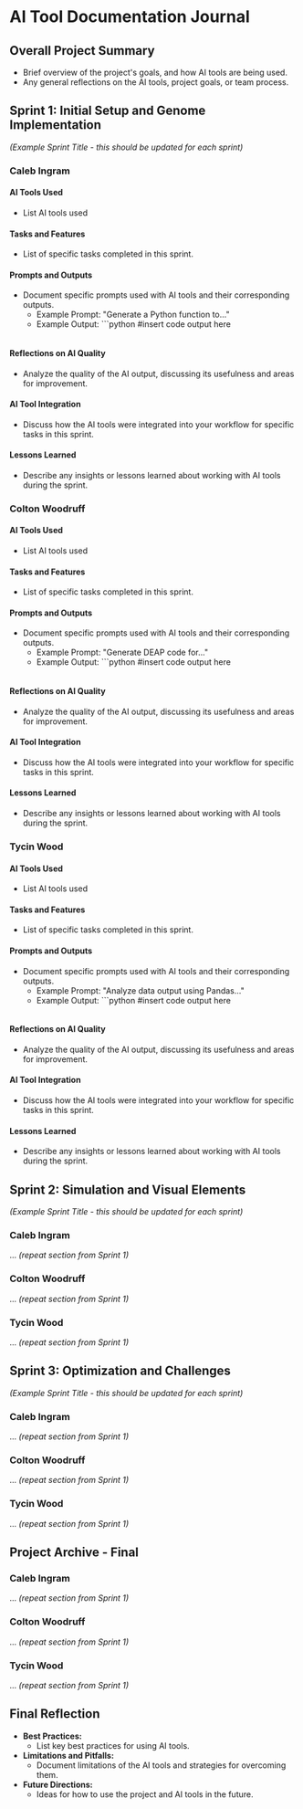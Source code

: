 # AI Tool Documentation Journal

## Overall Project Summary

*   Brief overview of the project's goals, and how AI tools are being used.
*   Any general reflections on the AI tools, project goals, or team process.

## Sprint 1: Initial Setup and Genome Implementation
*(Example Sprint Title - this should be updated for each sprint)*

### Caleb Ingram

#### AI Tools Used
*   List AI tools used
#### Tasks and Features
*   List of specific tasks completed in this sprint.
#### Prompts and Outputs
*   Document specific prompts used with AI tools and their corresponding outputs.
    *   Example Prompt: "Generate a Python function to..."
    *   Example Output: ```python
            #insert code output here
        ```
#### Reflections on AI Quality
*   Analyze the quality of the AI output, discussing its usefulness and areas for improvement.
#### AI Tool Integration
*   Discuss how the AI tools were integrated into your workflow for specific tasks in this sprint.
#### Lessons Learned
*  Describe any insights or lessons learned about working with AI tools during the sprint.

### Colton Woodruff

#### AI Tools Used
*   List AI tools used
#### Tasks and Features
*   List of specific tasks completed in this sprint.
#### Prompts and Outputs
*   Document specific prompts used with AI tools and their corresponding outputs.
    *   Example Prompt: "Generate DEAP code for..."
    *   Example Output: ```python
            #insert code output here
        ```
#### Reflections on AI Quality
*   Analyze the quality of the AI output, discussing its usefulness and areas for improvement.
#### AI Tool Integration
*   Discuss how the AI tools were integrated into your workflow for specific tasks in this sprint.
#### Lessons Learned
*  Describe any insights or lessons learned about working with AI tools during the sprint.

### Tycin Wood

#### AI Tools Used
*   List AI tools used
#### Tasks and Features
*   List of specific tasks completed in this sprint.
#### Prompts and Outputs
*   Document specific prompts used with AI tools and their corresponding outputs.
    *   Example Prompt: "Analyze data output using Pandas..."
    *   Example Output: ```python
            #insert code output here
        ```
#### Reflections on AI Quality
*   Analyze the quality of the AI output, discussing its usefulness and areas for improvement.
#### AI Tool Integration
*   Discuss how the AI tools were integrated into your workflow for specific tasks in this sprint.
#### Lessons Learned
*  Describe any insights or lessons learned about working with AI tools during the sprint.

## Sprint 2: Simulation and Visual Elements
*(Example Sprint Title - this should be updated for each sprint)*

### Caleb Ingram
... *(repeat section from Sprint 1)*

### Colton Woodruff
... *(repeat section from Sprint 1)*

### Tycin Wood
... *(repeat section from Sprint 1)*


## Sprint 3: Optimization and Challenges
*(Example Sprint Title - this should be updated for each sprint)*

### Caleb Ingram
... *(repeat section from Sprint 1)*

### Colton Woodruff
... *(repeat section from Sprint 1)*

### Tycin Wood
... *(repeat section from Sprint 1)*

## Project Archive - Final

### Caleb Ingram
... *(repeat section from Sprint 1)*

### Colton Woodruff
... *(repeat section from Sprint 1)*

### Tycin Wood
... *(repeat section from Sprint 1)*

## Final Reflection

*   **Best Practices:**
    *   List key best practices for using AI tools.
*   **Limitations and Pitfalls:**
    *   Document limitations of the AI tools and strategies for overcoming them.
*   **Future Directions:**
    *   Ideas for how to use the project and AI tools in the future.
